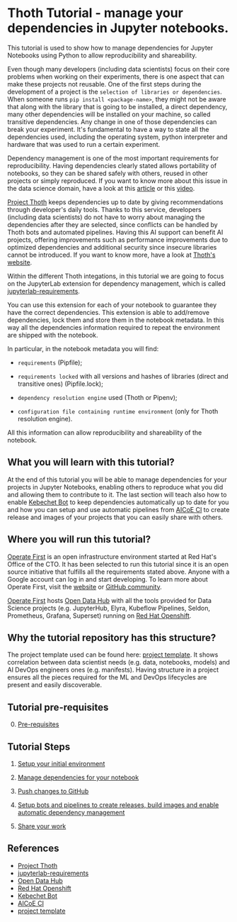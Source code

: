 # Thoth Tutorial - manage your dependencies in Jupyter notebooks.

This tutorial is used to show how to manage dependencies for Jupyter Notebooks using Python to allow reproducibility and shareability.

Even though many developers (including data scientists) focus on their core problems when working on their experiments, there is one aspect that can make these projects not reusable.
One of the first steps during the development of a project is the `selection of libraries or dependencies`. When someone runs `pip install <package-name>`, they might not be aware that along with the library that is going to be installed, a direct dependency, many other dependencies will be installed on your machine, so called transitive dependencies. Any change in one of those dependencies can break your experiment. It's fundamental to have a way to state all the dependencies used, including the operating system, python interpreter and hardware that was used to run a certain experiment.

Dependency management is one of the most important requirements for reproducibility. Having dependencies clearly stated allows portability of notebooks, so they can be shared safely with others, reused in other projects or simply reproduced. If you want to know more about this issue in the data science domain, have a look at this [article](https://developers.redhat.com/blog/2021/03/19/managing-python-dependencies-with-the-thoth-jupyterlab-extension/) or this [video](https://www.youtube.com/watch?v=ifyQ2oSxjnU).

[Project Thoth][1] keeps dependencies up to date by giving recommendations through developer's daily tools. Thanks to this service, developers (including data scientists) do not have to worry about managing the dependencies after they are selected, since conflicts can be handled by Thoth bots and automated pipelines. Having this AI support can benefit AI projects, offering improvements such as performance improvements due to optimized dependencies and additional security since insecure libraries cannot be introduced. If you want to know more, have a look at [Thoth's website](https://thoth-station.ninja/docs/developers/adviser/integration.html).

Within the different Thoth integations, in this tutorial we are going to focus on the JupyterLab extension for dependency management, which is called [jupyterlab-requirements][2].

You can use this extension for each of your notebook to guarantee they have the correct dependencies. This extension is able to add/remove dependencies, lock them and store them in the notebook metadata. In this way all the dependencies information required to repeat the environment are shipped with the notebook.

In particular, in the notebook metadata you will find:

- `requirements` (Pipfile);

- `requirements locked` with all versions and hashes of libraries (direct and transitive ones) (Pipfile.lock);

- `dependency resolution engine` used (Thoth or Pipenv);

- `configuration file containing runtime environment` (only for Thoth resolution engine).

All this information can allow reproducibility and shareability of the notebook.


## What you will learn with this tutorial?

At the end of this tutorial you will be able to manage dependencies for your projects in Jupyter Notebooks, enabling others to reproduce what you did and allowing them to contribute to it. The last section will teach also how to enable [Kebechet Bot][5] to keep dependencies automatically up to date for you and how you can setup and use automatic pipelines from [AICoE CI][6] to create release and images of your projects that you can easily share with others.


## Where you will run this tutorial?

[Operate First][1] is an open infrastructure environment started at Red Hat's Office of the CTO. It has been selected to run this tutorial since it is an open source initiative that fulfills all the requirements stated above. Anyone with a Google account can log in and start developing. To learn more about Operate First, visit the [website](https://www.operate-first.cloud/) or [GitHub community](https://github.com/operate-first).

[Operate First][1] hosts [Open Data Hub][3] with all the tools provided for Data Science projects (e.g. JupyterHub, Elyra, Kubeflow Pipelines, Seldon, Prometheus, Grafana, Superset) running on [Red Hat Openshift][4].


## Why the tutorial repository has this structure?

The project template used can be found here: [project template][7]. It shows correlation between data scientist needs (e.g. data, notebooks, models) and AI DevOps engineers ones (e.g. manifests). Having structure in a project ensures all the pieces required for the ML and DevOps lifecycles are present and easily discoverable.


## Tutorial pre-requisites

0. [Pre-requisites](./docs/pre-requisite.md)

## Tutorial Steps

1. [Setup your initial environment](./docs/setup-initial-environment.md)

2. [Manage dependencies for your notebook](./docs/start-notebook-and-manage-dependencies.md)

3. [Push changes to GitHub](./docs/push-changes.md)

4. [Setup bots and pipelines to create releases, build images and enable automatic dependency management](./docs/thoth-aicoe-services.md)

5. [Share your work](./docs/share-your-work.md)


## References

* [Project Thoth][1]
* [jupyterlab-requirements][2]
* [Open Data Hub][3]
* [Red Hat Openshift][4]
* [Kebechet Bot][5]
* [AICoE CI][6]
* [project template][7]

[1]: https://thoth-station.ninja/
[2]: https://github.com/thoth-station/jupyterlab-requirements
[3]: https://opendatahub.io/
[4]: https://www.openshift.com/
[5]: https://github.com/marketplace/khebhut
[6]: https://github.com/AICoE/aicoe-ci
[7]: https://github.com/aicoe-aiops/project-template
